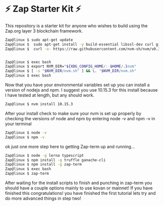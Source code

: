 # :zap: Zap Starter Kit :zap:
This repository is a starter kit for anyone who wishes to build using the Zap.org layer 3 blockchain framework.

```bash
Zap@linux $ sudo apt-get update
Zap@linux $  sudo apt-get install -y build-essential libssl-dev curl git-core python
Zap@linux $  curl -o- https://raw.githubusercontent.com/nvm-sh/nvm/v0.34.0/install.sh | bash
```



```bash

Zap@linux $ exec bash
Zap@linux $ export NVM_DIR="${XDG_CONFIG_HOME/:-$HOME/.}nvm"
Zap@linux $ [ -s "$NVM_DIR/nvm.sh" ] && \. "$NVM_DIR/nvm.sh"
Zap@linux $ exec bash
```

Now that you have your environmental variables set up you can install a version of nodejs and npm.
I suggest you use 10.15.3 for this install because I have tested at length, but any should work.



```bash
Zap@linux $ nvm install 10.15.3
```
After your install check to make sure your nvm is set up properly by checking the versions of node and npm by entering node -v and npm -v in your terminal

```bash
Zap@linux $ node -v 
Zap@linux $ npm -v
```
ok just one more step here to getting Zap-term up and running...


```bash
Zap@linux $ node -g lerna typescript
Zap@linux $ npm install -g truffle ganache-cli
Zap@linux $ npm install -g zap-term
Zap@linux $ exec bash
Zap@linux $ zap-term
```
After waiting for the install scripts to finish and punching in zap-term you should have a couple options mainly to use kovan or mainnet! If you have finished this congratulations! you have finished the first tutorial lets try and do more advanced things in step two!
